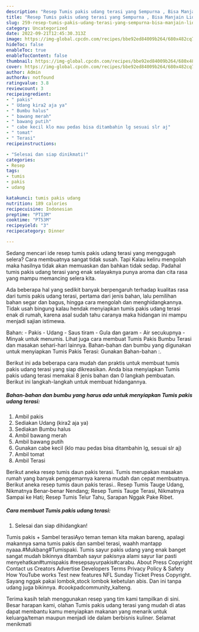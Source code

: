```yaml
---
description: "Resep Tumis pakis udang terasi yang Sempurna , Bisa Manjain Lidah"
title: "Resep Tumis pakis udang terasi yang Sempurna , Bisa Manjain Lidah"
slug: 259-resep-tumis-pakis-udang-terasi-yang-sempurna-bisa-manjain-lidah
category: Uncategorized
date: 2022-09-21T12:45:30.313Z
image: https://img-global.cpcdn.com/recipes/bbe92ed84009b264/680x482cq70/tumis-pakis-udang-terasi-foto-resep-utama.jpg
hideToc: false
enableToc: true
enableTocContent: false
thumbnail: https://img-global.cpcdn.com/recipes/bbe92ed84009b264/680x482cq70/tumis-pakis-udang-terasi-foto-resep-utama.jpg
cover: https://img-global.cpcdn.com/recipes/bbe92ed84009b264/680x482cq70/tumis-pakis-udang-terasi-foto-resep-utama.jpg
author: Admin
authorAv: notfound
ratingvalue: 3.8
reviewcount: 3
recipeingredient:
- " pakis"
- " Udang kira2 aja ya"
- " Bumbu halus"
- " bawang merah"
- " bawang putih"
- " cabe kecil klo mau pedas bisa ditambahin lg sesuai slr aj"
- " tomat"
- " Terasi"
recipeinstructions:

- "Selesai dan siap dinikmati!"
categories:
- Resep
tags:
- tumis
- pakis
- udang

katakunci: tumis pakis udang 
nutrition: 189 calories
recipecuisine: Indonesian
preptime: "PT13M"
cooktime: "PT53M"
recipeyield: "3"
recipecategory: Dinner

---
```



Sedang mencari ide resep tumis pakis udang terasi yang menggugah selera? Cara membuatnya sangat tidak susah. Tapi Kalau keliru mengolah maka hasilnya tidak akan memuaskan dan bahkan tidak sedap. Padahal tumis pakis udang terasi yang enak selayaknya punya aroma dan cita rasa yang mampu memancing selera kita.


Ada beberapa hal yang sedikit banyak berpengaruh terhadap kualitas rasa dari tumis pakis udang terasi, pertama dari jenis bahan, lalu pemilihan bahan segar dan bagus, hingga cara mengolah dan menghidangkannya. Tidak usah bingung kalau hendak menyiapkan tumis pakis udang terasi enak di rumah, karena asal sudah tahu caranya maka hidangan ini mampu menjadi sajian istimewa.

Bahan: - Pakis - Udang - Saus tiram - Gula dan garam - Air secukupnya - Minyak untuk menumis. Lihat juga cara membuat Tumis Pakis Bumbu Terasi dan masakan sehari-hari lainnya. Bahan-bahan dan bumbu yang digunakan untuk menyiapkan Tumis Pakis Terasi: Gunakan Bahan-bahan :.


Berikut ini ada beberapa cara mudah dan praktis untuk membuat tumis pakis udang terasi yang siap dikreasikan. Anda bisa menyiapkan Tumis pakis udang terasi memakai 8 jenis bahan dan 0 langkah pembuatan. Berikut ini langkah-langkah untuk membuat hidangannya.

<!--inarticleads1-->

##### Bahan-bahan dan bumbu yang harus ada untuk menyiapkan Tumis pakis udang terasi:

1. Ambil  pakis
1. Sediakan  Udang (kira2 aja ya)
1. Sediakan  Bumbu halus
1. Ambil  bawang merah
1. Ambil  bawang putih
1. Gunakan  cabe kecil (klo mau pedas bisa ditambahin lg, sesuai slr aj)
1. Ambil  tomat
1. Ambil  Terasi


Berikut aneka resep tumis daun pakis terasi. Tumis merupakan masakan rumah yang banyak penggemarnya karena mudah dan cepat membuatnya. Berikut aneka resep tumis daun pakis terasi.. Resep Tumis Tauge Udang, Nikmatnya Benar-benar Nendang; Resep Tumis Tauge Terasi, Nikmatnya Sampai ke Hati; Resep Tumis Telur Tahu, Sarapan Nggak Pake Ribet. 

<!--inarticleads2-->

##### Cara membuat Tumis pakis udang terasi:


1. Selesai dan siap dihidangkan!

Tumis pakis + Sambel terasiAyo teman teman kita makan bareng, apalagi makannya sama tumis pakis dan sambel terasi, waahh mantapp nyaaa.#Mukbang#Tumispaki. Tumis sayur pakis udang yang enak banget sangat mudah bikinnya ditambah sayur pakisnya alami sayur liar pasti menyehatkan#tumispakis #resepsayurpakis#carabu. About Press Copyright Contact us Creators Advertise Developers Terms Privacy Policy &amp; Safety How YouTube works Test new features NFL Sunday Ticket Press Copyright. Sayang nggak pakai lombok,stock lombok kebetulan abis. Dan ini tanpa udang juga bikinnya. #cookpadcommunity_kalteng. 

Terima kasih telah menggunakan resep yang tim kami tampilkan di sini. Besar harapan kami, olahan Tumis pakis udang terasi yang mudah di atas dapat membantu kamu menyiapkan makanan yang menarik untuk keluarga/teman maupun menjadi ide dalam berbisnis kuliner. Selamat menikmati
